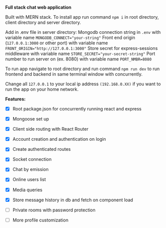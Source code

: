 **Full stack chat web application**

Built with MERN stack. To install app run command `npm i` in root directory, client directory and server directory.

Add in .env file in server directory:
Mongodb connection string in `.env` with variable name `MONGODB_CONNECT="your-string"`
Front end origin (`127.0.0.1:3000` or other port) with variable name `FRONT_ORIGIN="http://127.0.0.1:3000"`
Store secret for express-sessions middleware with variable name `STORE_SECRET="your-secret-string"`
Port number to run server on (ex. 8080) with variable name `PORT_NMBR=8080`

To run app navigate to root directory and run command `npm run dev` to run frontend and backend in same terminal window with concurrently.

Change all `127.0.0.1` to your local ip address `(192.168.0.XX)` if you want to run the app on your home network.

**Features:**
- [x] Root package.json for concurrently running react and express
- [x] Mongoose set up  <br>
- [x] Client side routing with React Router  <br>
- [x] Account creation and authentication on login  <br>
- [x] Create authenticated routes  <br>
- [x] Socket connection <br>
- [x] Chat by emission <br>
- [x] Online users list <br>
- [x] Media queries<br>
- [x] Store message history in db and fetch on component load<br>
- [ ] Private rooms with password protection <br>
- [ ] More profile customization

